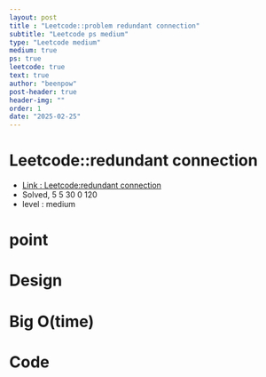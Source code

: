 ```yaml
---
layout: post
title : "Leetcode::problem redundant connection"
subtitle: "Leetcode ps medium"
type: "Leetcode medium"
medium: true
ps: true
leetcode: true
text: true
author: "beenpow"
post-header: true
header-img: ""
order: 1
date: "2025-02-25"
---
```


# Leetcode::redundant connection
- [Link : Leetcode:redundant connection]()
- Solved, 5 5 30 0 120
- level : medium
# point

# Design


# Big O(time)

# Code

```cpp

```